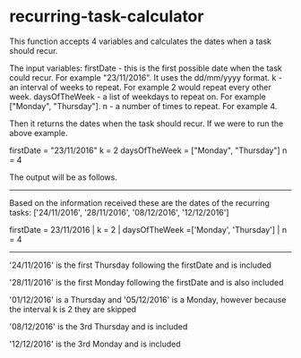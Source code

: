 # recurring-task-calculator
This function accepts 4 variables and calculates the dates when a task should recur.

The input variables:
firstDate - this is the first possible date when the task could recur.  For example "23/11/2016".  It uses the dd/mm/yyyy format.
k - an interval of weeks to repeat.  For example 2 would repeat every other week.
daysOfTheWeek - a list of weekdays to repeat on.  For example ["Monday", "Thursday"]. 
n - a number of times to repeat.  For example 4.

Then it returns the dates when the task should recur.  If we were to run the above example.

firstDate = "23/11/2016"
k = 2
daysOfTheWeek = ["Monday", "Thursday"]
n = 4

The output will be as follows.

----------------------------------

Based on the information received these are the dates of the recurring tasks: 
['24/11/2016', '28/11/2016', '08/12/2016', '12/12/2016']

firstDate = 23/11/2016 | k = 2 | daysOfTheWeek =['Monday', 'Thursday'] | n = 4

----------------------------------

'24/11/2016' is the first Thursday following the firstDate and is included

'28/11/2016' is the first Monday following the firstDate and is also included

'01/12/2016' is a Thursday and '05/12/2016' is a Monday, however because the interval k is 2 they are skipped

'08/12/2016' is the 3rd Thursday and is included

'12/12/2016' is the 3rd Monday and is included
